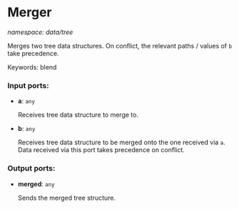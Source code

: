 # Merger

_namespace: data/tree_

Merges two tree data structures. On conflict, the relevant paths / values of `b` take precedence.

Keywords: blend

### Input ports:

* __a__: ` any `

    Receives tree data structure to merge to.


* __b__: ` any `

    Receives tree data structure to be merged onto the one received via `a`. Data received via this port takes precedence on conflict.

### Output ports:

* __merged__: ` any `

    Sends the merged tree structure.

